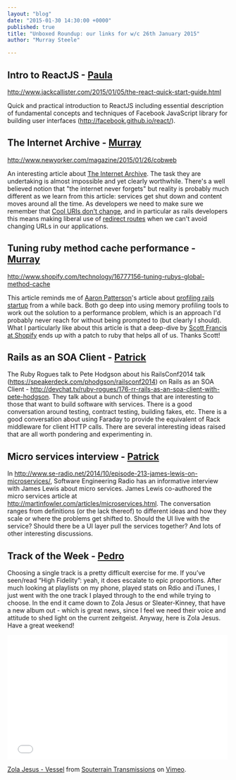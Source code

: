 ```yaml
---
layout: "blog"
date: "2015-01-30 14:30:00 +0000"
published: true
title: "Unboxed Roundup: our links for w/c 26th January 2015"
author: "Murray Steele"

---
```


## Intro to ReactJS - [Paula](http://www.unboxedconsulting.com/people/paula-stepinska)

http://www.jackcallister.com/2015/01/05/the-react-quick-start-guide.html

Quick and practical introduction to ReactJS including essential description of fundamental concepts and techniques of Facebook JavaScript library for building user interfaces (http://facebook.github.io/react/).

## The Internet Archive - [Murray](http://www.unboxedconsulting.com/people/murray-steele)

http://www.newyorker.com/magazine/2015/01/26/cobweb

An interesting article about [The Internet Archive](https://archive.org/).  The task they are undertaking is almost impossible and yet clearly worthwhile.  There's a well believed notion that "the internet never forgets" but reality is probably much different as we learn from this article: services get shut down and content moves around all the time.  As developers we need to make sure we remember that [Cool URIs don't change](http://www.w3.org/Provider/Style/URI.html), and in particular as rails developers this means making liberal use of [redirect routes](http://api.rubyonrails.org/classes/ActionDispatch/Routing/Redirection.html) when we can't avoid changing URLs in our applications.

## Tuning ruby method cache performance - [Murray](http://www.unboxedconsulting.com/people/murray-steele)

http://www.shopify.com/technology/16777156-tuning-rubys-global-method-cache

This article reminds me of [Aaron Patterson](http://twitter.com/tenderlove)'s article about [profiling rails startup](http://tenderlovemaking.com/2011/12/05/profiling-rails-startup-with-dtrace.html) from a while back.  Both go deep into using memory profiling tools to work out the solution to a performance problem, which is an approach I'd probably never reach for without being prompted to (but clearly I should).  What I particularly like about this article is that a deep-dive by [Scott Francis at Shopify](https://twitter.com/planetscott) ends up with a patch to ruby that helps all of us.  Thanks Scott!

## Rails as an SOA Client - [Patrick](http://www.unboxedconsulting.com/people/patrick-vine)

The Ruby Rogues talk to Pete Hodgson about his RailsConf2014 talk (https://speakerdeck.com/phodgson/railsconf2014) on Rails as an SOA Client - http://devchat.tv/ruby-rogues/176-rr-rails-as-an-soa-client-with-pete-hodgson.  They talk about a bunch of things that are interesting to those that want to build software with services.  There is a good conversation around testing, contract testing, building fakes, etc.  There is a good conversation about using Faraday to provide the equivalent of Rack middleware for client HTTP calls.  There are several interesting ideas raised that are all worth pondering and experimenting in.

## Micro services interview - [Patrick](http://www.unboxedconsulting.com/people/patrick-vine)

In http://www.se-radio.net/2014/10/episode-213-james-lewis-on-microservices/, Software Engineering Radio has an informative interview with James Lewis about micro services.  James Lewis co-authored the micro services article at http://martinfowler.com/articles/microservices.html.  The conversation ranges from definitions (or the lack thereof) to different ideas and how they scale or where the problems get shifted to.  Should the UI live with the service? Should there be a UI layer pull the services together?  And lots of other interesting discussions.

## Track of the Week - [Pedro](http://www.unboxedconsulting.com/people/pedro-moreira)

Choosing a single track is a pretty difficult exercise for me. If you’ve seen/read “High Fidelity”: yeah, it does escalate to epic proportions. After much looking at playlists on my phone, played stats on Rdio and iTunes, I just went with the one track I played through to the end while trying to choose. In the end it came down to Zola Jesus or Sleater-Kinney, that have a new album out - which is great news, since I feel we need their voice and attitude to shed light on the current zeitgeist. Anyway, here is Zola Jesus. Have a great weekend!

<iframe src="//player.vimeo.com/video/30014047" width="500" height="281" frameborder="0" webkitallowfullscreen mozallowfullscreen allowfullscreen></iframe> 

[Zola Jesus - Vessel](http://vimeo.com/30014047) from [Souterrain Transmissions](http://vimeo.com/stransmissions) on [Vimeo](https://vimeo.com).
